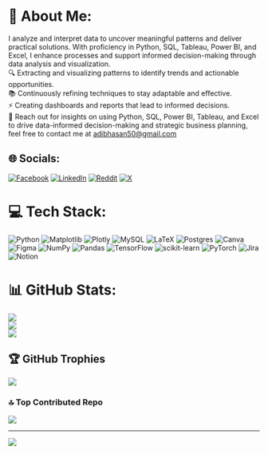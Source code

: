 # 💫 About Me:
I analyze and interpret data to uncover meaningful patterns and deliver practical solutions. With proficiency in Python, SQL, Tableau, Power BI, and Excel, I enhance processes and support informed decision-making through data analysis and visualization. <br>
🔍 Extracting and visualizing patterns to identify trends and actionable opportunities.<br>📚 Continuously refining techniques to stay adaptable and effective. <br>⚡ Creating dashboards and reports that lead to informed decisions. <br>💬 Reach out for insights on using Python, SQL, Power BI, Tableau, and Excel to drive data-informed decision-making and strategic business planning, feel free to contact me at adibhasan50@gmail.com<br>

## 🌐 Socials:
[![Facebook](https://img.shields.io/badge/Facebook-%231877F2.svg?logo=Facebook&logoColor=white)](https://facebook.com/adibhasan19N) [![LinkedIn](https://img.shields.io/badge/LinkedIn-%230077B5.svg?logo=linkedin&logoColor=white)](https://linkedin.com/in/adibhasan1) [![Reddit](https://img.shields.io/badge/Reddit-%23FF4500.svg?logo=Reddit&logoColor=white)](https://reddit.com/user/adib4you) [![X](https://img.shields.io/badge/X-black.svg?logo=X&logoColor=white)](https://x.com/AdibHasan13) 

# 💻 Tech Stack:
![Python](https://img.shields.io/badge/python-3670A0?style=plastic&logo=python&logoColor=ffdd54) ![Matplotlib](https://img.shields.io/badge/Matplotlib-%23ffffff.svg?style=plastic&logo=Matplotlib&logoColor=black) ![Plotly](https://img.shields.io/badge/Plotly-%233F4F75.svg?style=plastic&logo=plotly&logoColor=white) ![MySQL](https://img.shields.io/badge/mysql-4479A1.svg?style=plastic&logo=mysql&logoColor=white) ![LaTeX](https://img.shields.io/badge/latex-%23008080.svg?style=plastic&logo=latex&logoColor=white) ![Postgres](https://img.shields.io/badge/postgres-%23316192.svg?style=plastic&logo=postgresql&logoColor=white) ![Canva](https://img.shields.io/badge/Canva-%2300C4CC.svg?style=plastic&logo=Canva&logoColor=white) ![Figma](https://img.shields.io/badge/figma-%23F24E1E.svg?style=plastic&logo=figma&logoColor=white) ![NumPy](https://img.shields.io/badge/numpy-%23013243.svg?style=plastic&logo=numpy&logoColor=white) ![Pandas](https://img.shields.io/badge/pandas-%23150458.svg?style=plastic&logo=pandas&logoColor=white) ![TensorFlow](https://img.shields.io/badge/TensorFlow-%23FF6F00.svg?style=plastic&logo=TensorFlow&logoColor=white) ![scikit-learn](https://img.shields.io/badge/scikit--learn-%23F7931E.svg?style=plastic&logo=scikit-learn&logoColor=white) ![PyTorch](https://img.shields.io/badge/PyTorch-%23EE4C2C.svg?style=plastic&logo=PyTorch&logoColor=white) ![Jira](https://img.shields.io/badge/jira-%230A0FFF.svg?style=plastic&logo=jira&logoColor=white) ![Notion](https://img.shields.io/badge/Notion-%23000000.svg?style=plastic&logo=notion&logoColor=white)
# 📊 GitHub Stats:
![](https://github-readme-stats.vercel.app/api?username=myselfadib&theme=cobalt&hide_border=false&include_all_commits=false&count_private=false)<br/>
![](https://github-readme-streak-stats.herokuapp.com/?user=myselfadib&theme=cobalt&hide_border=false)<br/>
![](https://github-readme-stats.vercel.app/api/top-langs/?username=myselfadib&theme=cobalt&hide_border=false&include_all_commits=false&count_private=false&layout=compact)

## 🏆 GitHub Trophies
![](https://github-profile-trophy.vercel.app/?username=myselfadib&theme=radical&no-frame=false&no-bg=false&margin-w=4)

### 🔝 Top Contributed Repo
![](https://github-contributor-stats.vercel.app/api?username=myselfadib&limit=5&theme=prussian&combine_all_yearly_contributions=true)

---
[![](https://visitcount.itsvg.in/api?id=myselfadib&icon=5&color=5)](https://visitcount.itsvg.in)

<!-- Proudly created with GPRM ( https://gprm.itsvg.in ) -->
